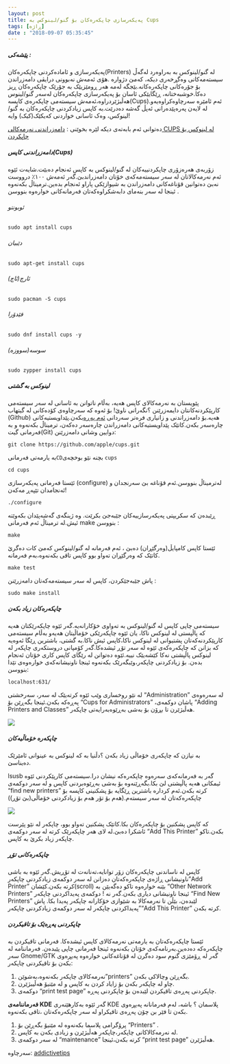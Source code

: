 ```yaml
---
layout: post
title: پەیکەرسازی چاپکەرەکان بۆ گنو/لینوکس بە Cups
tags: [ڕاژە]
date : "2018-09-07 05:35:45"
---
```


##### **پێشەکی :**

پەیکەرسازی و ئامادەکردنی چاپکەرەکان(Printers) لە گنو/لینوکس بە بەراوەرد لەگەڵ سیستەمەکانی وەگڕخەری دیکە، کەمێ دژوارە .هۆی ئەمەش نەبوونی درایڤی دامەزراندن بۆ جۆرەکانی چاپکەرەکانە.بێجگە لەمە هەر ڕومێزیێک بە جۆرێک چاپکەرەکان ڕیز دەکا.خوشبەختانە، ڕێگایێکی ئاسان بۆ پەیکەرسازی چاپکەرەکان لەسەر گنو/لینوس هەڵبژێردراوە،ئەمەش سیستەمی چاپکەرەی کاپسە(Cups).ئەم ئامێرە سەرچاوەکراوەیەو لە لایەن پەرەپێدەرانی ئەپڵ گەشە دەدرێت.بە کاپس زیادکردنی چاپکەرەکان بە گنو/لینوکس، وەک ئاسانی خواردنی کەیکێک(کیک) وایە!

دەتوانی ئەم بابەتەی دیکە لێرە بخوێنی :
[دامەزراندنی نەرمەکالی CUPS لە لینوکس بۆ چاپکردن](http://qezwan.ir/دامەزراندنی-نەرمەکالی-cups-لە-لینوکس/)

##### دامەزراندنی کاپس(Cups)

زۆربەی هەرەزۆری چاپکردنییەکان لە گنو/لینوکس بە کاپس ئەنجام دەبێت.شایەت ئێوە ئەم نەرمەکالاتان لە سەر سیستەمەکەی خۆتان دامەزراندبێ.گەر ئەمەش ۱۰۰٪ درووست نەبێ دەتوانین قۆناغەکانی دامەزراندن بە شیوازێکی پاراو ئەنجام بدەین.ترمیناڵ بکەنەوە ئینجا لە سەر بنەمای دابەشکراوەکەتان فەرمانەکانی خوارەوە بنووسن .

###### ئوبونتو

```shell
sudo apt install cups
```

###### دێبیان

```shell
sudo apt-get install cups
```

###### ئارچ(ئاچ)

```shell
sudo pacman -S cups
```

###### فێدۆرا

```shell
sudo dnf install cups -y
```

###### سوسە(سووزە)

```shell
sudo zypper install cups
```

##### لینوکس بە گشتی

پێویستان بە نەرمەکالای کاپس هەیە، بەڵام ناتوانن بە ئاسانی لە سەر سیستەمی کارپێکردنەکانتان دایمەزرێنن ؟نگەرانی ناوێ! بۆ ئەوە کە سەرچاوەی کۆدەکانی لە گیتهاب (Github) هەیە.بۆ دامەزراندنی و زانیاری فرەتر سەردانی [ئەم پەڕە](https://github.com/apple/cups)بکەن.پێداویستیەکانی چارەسەر بکەن.کاتێک پێداویستیەکانی دامەزراندن چارەسەر دەکەن، ترمیناڵ بکەنەوە و بە فەرمانی گیت(Git) دوایین وشانی دامەزرێنن:

```shell
git clone https://github.com/apple/cups.git
```

بە یارمەتی فەرمانی` CD `بچنە نێو بوخچەی `cups`

```shell
cd cups
```

ئێستا فەرمانی پەیکەرسازی (configure) لەترمیناڵ بنووسن.ئەم قۆناغە بێ سەرنجدان و ئەنجامدان تێپەڕ مەکەن!

```shell
./configure
```

ڕێبدەن کە سکریپتی پەیکەرسازییەکان جێبەجێ بکرێت. وە ژینگەی گەشەپێدان بکەوێتە ئیش.لە ترمیناڵ ئەم فەرمانی make بنووسن :

```shell
make
```

ئێستا کاپس کامپایڵ(وه‌رگێڕان) دەبێ ، ئەم فەرمانە لە گنو/لینوکس کەمێ کات دەگرێ .کاتێک کە وەرگێڕان تەواو بوو کاپس تاقی بکەنەوە،بەم فەرمانە

```shell
make test
```

پاش جێبەجێکردن، کاپس لە سەر سیستەمەکەتان دامەزرێنن :

```shell
sudo make install
```

##### چاپکەرەکان زیاد بکەن

سیستەمی چاپی کاپس لە گنو/لینوکس بە تەواوی خۆکارانەیە.گەر ئێوە چاپکەرێکتان هەیە کە پاڵپستی لە لینوکس ناکا، یان ئێوە چاپکەرێکی خۆماڵیتان هەیەو بەڵام سیستەمی کارپێکردنەکەتان پشتیوانی لە لینوکس ناکا،کاپس ئیش ناکا.بە گشتی، باشترین ڕێگا ئەوەیە کە بزانن کە چاپکەرەکەی ئێوە لە سەر تۆڕ ئیشدەکا.گەر کۆمپانی دروستکەری چاپکەر لە لینوکس پاڵپشتی نەکا کێشەیێک نییە.ئێوە دەتوانن لە رێگای کاپس کاری خۆتان ئەنجام بدەن.
بۆ زیادکردنی چاپکەر،وێبگەرێک بکەنەوە ئینجا ناونیشانەکەی خوارەوەی تێدا بنووسن:

```shell
localhost:631/
```

لە نێو روخساری وێب ئێوە کرتەیێک لە سەر، سەرخشتی “Administration” لە سەرەوەی پەڕەکە بکەن.ئینجا بگەڕێن بۆ “Cups for Administrators” ،پاشان دوکمەی “Adding Printers and Classes” هەڵبژێرن تا بڕۆن بۆ بەشی بەڕێوەبەرایەتی چاپکەر.

![](/server/images/11.png)



##### چاپکەرە خۆماڵیەکان

بە نیازن کە چاپکەری خۆماڵی زیاد بکەن ؟دڵنیا بە کە لینوکس بە عینوانی ئامێرێک دەیناسێ.

lsusb
گەر بە فەرمانەکەی سەرەوە چاپکەرەکە نیشان درا.سیستەمی کارپێکردنی ئێوە ئیمکانی هەیە پاڵپشتی لێ بکا.بگەڕێنەوە بۆ بەشی بەڕێوەبردنی کاپس و لە سەر دوکمەی “find new printers” کرتە بکەن.ئەم کردارە باشترین ڕێگایە بۆ پشکنینی کاپسە بۆ چاپکەرەکەتان لە سەر سیستەم.(هەم بۆ تۆر هەم بۆ زیادکردنی خۆماڵی(بێ تۆڕ))

![](/server/images/11-1.png)



کە کاپس پشکنین بۆ چاپکەرەکان بکا.کاتێک پشکنین تەواو بوو، چاپکەر لە نێو پێرست ئاشکرا دەبێ.لە لای هەر چاپکەرێک کرتە لە سەر دوکمەی “Add This Printer” بکەن.تاکو چاپکەر زیاد بکرێ بە کاپس.

##### چاپکەرەکانی تۆڕ

کاپس لە ناساندنی چاپکەرەکان زۆر توانایە،تەنانەت لە تۆڕیش.گەر ئێوە بە باشی ناونیشانی ڕاژەی چاپکەرەکەتان دەزانن لە سەر دوکمەی زیادکردنی چاپکەر”Add Printer” کرتە بکەن.کێشان(scroll) بێنە خوارەوە تاکو دەگەیێن بە “Other Network Printers” ئینجا ناونیشانی دیاری بکەن.گەر نە ! دوکمەی پەیداکردنی چاپکەر “Find New Printers” لێبدەن، بێڵن تا نەرمەکالا بە شێوازی خۆکارانە چاپکەر پەیدا بکا.
پاش پەیداکردنی چاپکەر لە سەر دوکمەی زیادکردنی چاپکەر”“Add This Printer” کرتە بکەن.

##### چاپکردنی پەڕەێک بۆ تاقیکردن

ئێستا چاپکەرەکەتان بە یارمەتی نەرمەکالای کاپس ئیشدەکا. فەرمانی تاقیکردن بە چاپکەرەکە دەدەین.بەرنامەکەی خۆتان بکەنەوە ئینجا فەرمانی چاپی پێبدەن.
فەرماننامە لە سەر Gnome/GTK
گەر لە ڕۆمێزی گنوم سود دەگرن لە قۆناغەکانی خوارەوە پەیڕەوی بکەن بۆ تاقیکردنی چاپکەر:

1. نەرمەکالای چاپکەر بکەنەوە،بەشوێن”printers” بگەڕێن وچالاکی بکەن.
2. چاو لە چاپکەر بکەن بۆ زایاد کردن بە کاپس و لە مێنیۆ هەڵیبژێرن.
3. دوکمەی “print test page” چاپکردنی پەڕەی تاقیکردن لێبدەن بۆ چاپکردنی پەڕە.

**فەرماننامەی KDE**
گەر ئێوە بەکارهێنەری KDE پلاسمان ؟ باشە، لەم فەرمانانە پەیڕەوی بکەن تا فێر بن چۆن پەڕەی تاقیکراو لە سەر چاپکەرەکەتان ،تاقی بکەنەوە.

1. پرۆگرامی پلاسما بکەنەوە لە مێنیۆ بگەڕێن بۆ “Printers” .
2. لە نەرمەکالاکانی چاپکەر،چاپکەر هەڵبژێرن و زیادی بکەن بە کاپس.
3. لە سەر دوکمەی “maintenance” کرتە بکەن،ئینجا “print test page” هەڵبژێرن.



سەرچاوە: [addictivetips](https://www.addictivetips.com/ubuntu-linux-tips/configure-printers-on-linux/) 